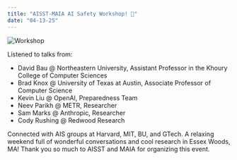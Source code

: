 ```yaml
---
title: "AISST-MAIA AI Safety Workshop! 🌳"
date: "04-13-25"
---
```


![Workshop](/news/aisst_maia_workshop.jpg)

Listened to talks from:
* David Bau @ Northeastern University, Assistant Professor in the Khoury College of Computer Sciences
* Brad Knox @ University of Texas at Austin, Associate Professor of Computer Science
* Kevin Liu @ OpenAI, Preparedness Team
* Neev Parikh @ METR, Researcher
* Sam Marks @ Anthropic, Researcher
* Cody Rushing @ Redwood Research

Connected with AIS groups at Harvard, MIT, BU, and GTech. A relaxing weekend full of wonderful conversations and cool research in Essex Woods, MA! Thank you so much to AISST and MAIA for organizing this event.